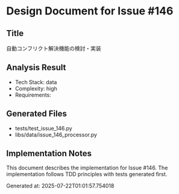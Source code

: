 # Design Document for Issue #146

## Title
自動コンフリクト解決機能の検討・実装

## Analysis Result
- Tech Stack: data
- Complexity: high
- Requirements: 

## Generated Files
- tests/test_issue_146.py
- libs/data/issue_146_processor.py

## Implementation Notes
This document describes the implementation for Issue #146.
The implementation follows TDD principles with tests generated first.

Generated at: 2025-07-22T01:01:57.754018
